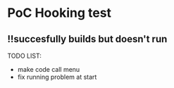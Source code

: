 # PoC Hooking test
## !!succesfully builds but doesn't run

TODO LIST:
- make code call menu
- fix running problem at start
